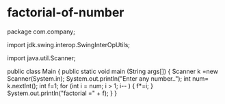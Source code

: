 # factorial-of-number
package com.company;

import jdk.swing.interop.SwingInterOpUtils;

import java.util.Scanner;

public class Main
{
    public static void main (String args[])
    {
        Scanner k =new Scanner(System.in);
        System.out.println("Enter any  number..");
        int num= k.nextInt();
        int f=1;
        for (int i = num; i > 1; i-- )
        {
            f*=i;
        }
        System.out.println("factorial =" + f);
    }
}
